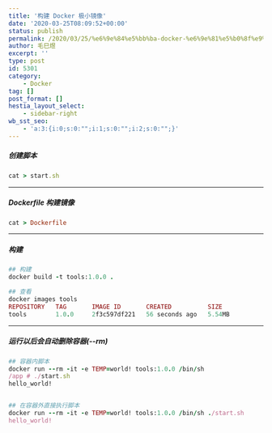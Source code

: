 ```yaml
---
title: '构建 Docker 极小镜像'
date: '2020-03-25T08:09:52+00:00'
status: publish
permalink: /2020/03/25/%e6%9e%84%e5%bb%ba-docker-%e6%9e%81%e5%b0%8f%e9%95%9c%e5%83%8f
author: 毛巳煜
excerpt: ''
type: post
id: 5301
category:
    - Docker
tag: []
post_format: []
hestia_layout_select:
    - sidebar-right
wb_sst_seo:
    - 'a:3:{i:0;s:0:"";i:1;s:0:"";i:2;s:0:"";}'
---
```

##### 创建脚本

```ruby
cat > start.sh 
```

- - - - - -

##### Dockerfile 构建镜像

```ruby
cat > Dockerfile 
```

- - - - - -

##### 构建

```ruby
## 构建
docker build -t tools:1.0.0 .

## 查看
docker images tools
REPOSITORY   TAG       IMAGE ID       CREATED          SIZE
tools        1.0.0     2f3c597df221   56 seconds ago   5.54MB


```

- - - - - -

##### 运行以后会自动删除容器(--rm)

```ruby
## 容器内脚本
docker run --rm -it -e TEMP=world! tools:1.0.0 /bin/sh
/app # ./start.sh
hello_world!


## 在容器外直接执行脚本
docker run --rm -it -e TEMP=world! tools:1.0.0 /bin/sh ./start.sh
hello_world!


```